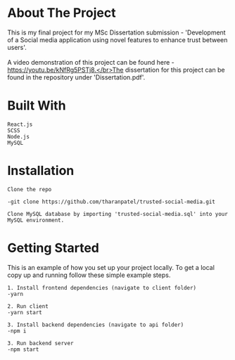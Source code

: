 # About The Project

This is my final project for my MSc Dissertation submission - 'Development of a Social media application using novel features to enhance trust between users'.</br></br> A video demonstration of this project can be found here - https://youtu.be/kNfRg5PSTj8.</br>The dissertation for this project can be found in the repository under 'Dissertation.pdf'.

# Built With

    React.js
    SCSS
    Node.js
    MySQL

# Installation

    Clone the repo

    -git clone https://github.com/tharanpatel/trusted-social-media.git

    Clone MySQL database by importing 'trusted-social-media.sql' into your MySQL environment.

# Getting Started

This is an example of how you set up your project locally. To get a local copy up and running follow these simple example steps.

    1. Install frontend dependencies (navigate to client folder)
    -yarn

    2. Run client
    -yarn start

    3. Install backend dependencies (navigate to api folder)
    -npm i

    3. Run backend server
    -npm start

